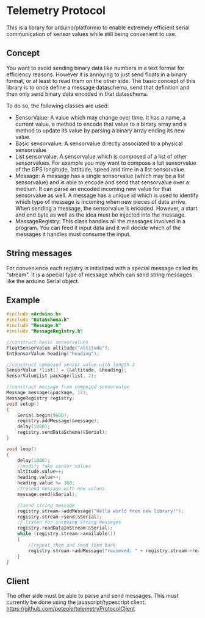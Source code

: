 # Telemetry Protocol

This is a library for arduino/platformio to enable extremely efficient serial communication of sensor values while still being convenient to use.

## Concept
You want to avoid sending binary data like numbers in a text format for efficiency reasons. However it is annoying to just send floats in a binary format, or at least to read them on the other side.
The basic concept of this library is to once define a message dataschema, send that definition and then only send binary data encoded in that dataschema.

To do so, the following classes are used:

- SensorValue: A value which may change over time. It has a name, a current value, a method to encode that value to a binary array and a method to update its value by parsing a binary array ending its new value.
- Basic sensorvalue: A sensorvalue directly associated to a physical sensorvalue
- List sensorvalue: A sensorvalue which is composed of a list of other sensorvalues. For example you may want to compose a list sensorvalue of the GPS longitude, lattitude, speed and time in a list sensorvalue.
- Message: A message has a single sensorvalue (which may be a list sensorvalue) and is able to encode and send that sensorvalue over a medium. It can parse an encoded incoming new value for that sensorvalue as well. A message has a unique id which is used to identify which type of message is incoming when new pieces of data arrive. When sending a message, the sensorvalue is encoded. However, a start and end byte as well as the idea must be injected into the message.
- MessageRegistry: This class handles all the messages involved in a program. You can feed it input data and it will decide which of the messages it handles must consume the input.

## String messages

For convenience each registry is initialized with a special message called its "stream". It is a special type of message which can send string messages like the arduino Serial object.
## Example

``` C++
#include <Arduino.h>
#include "DataSchema.h"
#include "Message.h"
#include "MessageRegistry.h"

//construct basic sensorvalues
FloatSensorValue altitude("altitude");
IntSensorValue heading("heading");

//construct composed sensor value with length 2
SensorValue *list[] = {&altitude, &heading};
SensorValueList package(list, 2);

//construct message from composed sensorvalue
Message message(&package, 17);
MessageRegistry registry;
void setup()
{
    Serial.begin(9600);
    registry.addMessage(&message);
    delay(1000);
    registry.sendDataSchema(&Serial);
}

void loop()
{
    delay(1000);
    //modify fake sensor values
    altitude.value++;
    heading.value++;
    heading.value %= 360;
    //resend message with new values
    message.send(&Serial);

    //send string message
    registry.stream->addMessage("Hello world from new library!");
    registry.stream->send(&Serial);
    // listen for incoming string messages
    registry.readDataInStream(&Serial);
    while (registry.stream->available())
    {
        //repeat them and send them back
        registry.stream->addMessage("revieved: " + registry.stream->readMessage());
    }
}
```

## Client

The other side must be able to parse and send messages. This must currently be done using the javascript/typescript client:
https://github.com/peteole/telemetryProtocolClient